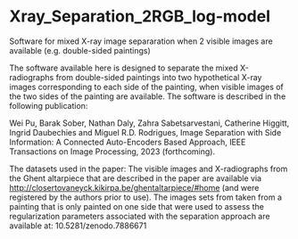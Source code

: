 # Xray_Separation_2RGB_log-model
Software for mixed X-ray image separaration when 2 visible images are available (e.g. double-sided paintings)

The software available here is designed to separate the mixed X-radiographs from double-sided paintings into two hypothetical X-ray images corresponding to each side of the painting, when visible images of the two sides of the painting are available. The software is described in the following publication:

Wei Pu, Barak Sober, Nathan Daly, Zahra Sabetsarvestani, Catherine Higgitt, Ingrid Daubechies and Miguel R.D. Rodrigues, Image Separation with Side Information: A Connected Auto-Encoders Based Approach, IEEE Transactions on Image Processing, 2023 (forthcoming).

The datasets used in the paper:
The visible images and X-radiographs from the Ghent altarpiece that are described in the paper are available via http://closertovaneyck.kikirpa.be/ghentaltarpiece/#home (and were registered by the authors prior to use). 
The images sets from taken from a painting that is only painted on one side that were used to assess the regularization parameters associated with the separation approach are available at: 10.5281/zenodo.7886671
